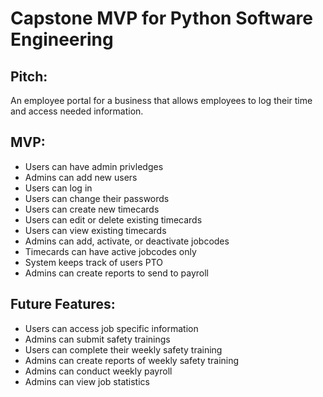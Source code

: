 # Capstone MVP for Python Software Engineering

## Pitch:

An employee portal for a business that allows employees to log their time and access needed information.

## MVP:

- Users can have admin privledges
- Admins can add new users
- Users can log in
- Users can change their passwords
- Users can create new timecards
- Users can edit or delete existing timecards
- Users can view existing timecards
- Admins can add, activate, or deactivate jobcodes
- Timecards can have active jobcodes only
- System keeps track of users PTO
- Admins can create reports to send to payroll

## Future Features:

- Users can access job specific information
- Admins can submit safety trainings
- Users can complete their weekly safety training
- Admins can create reports of weekly safety training
- Admins can conduct weekly payroll
- Admins can view job statistics
